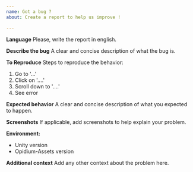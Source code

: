 ```yaml
---
name: Got a bug ?
about: Create a report to help us improve !

---
```


**Language**
Please, write the report in english.

**Describe the bug**
A clear and concise description of what the bug is.

**To Reproduce**
Steps to reproduce the behavior:
1. Go to '...'
2. Click on '....'
3. Scroll down to '....'
4. See error

**Expected behavior**
A clear and concise description of what you expected to happen.

**Screenshots**
If applicable, add screenshots to help explain your problem.

**Environment:**
 - Unity version
 - Opidium-Assets version

**Additional context**
Add any other context about the problem here.
